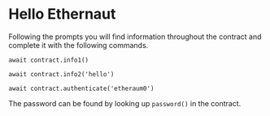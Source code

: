 # Hello Ethernaut

Following the prompts you will find information throughout the contract and complete it with the following commands.

```await contract.info1()```

```await contract.info2('hello')```

```await contract.authenticate('etheraum0')```

The password can be found by looking up ```password()``` in the contract.

